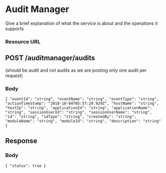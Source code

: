 # Audit Manager
Give a brief explanation of what the service is about and the operations it supports

### Resource URL
## POST /auditmanager/audits 
(should be audit and not audits as we are posting only one audit per request)


### Body
`{
  "eventId": "string",
  "eventName": "string",
  "eventType": "string",
  "actionTimeStamp": "2018-10-04T05:57:20.929Z",
  "hostName": "string",
  "hostIp": "string",
  "applicationId": "string",
  "applicationName": "string",
  "sessionUserId": "string",
  "sessionUserName": "string",
  "id": "string",
  "idType": "string",
  "createdBy": "string",
  "moduleName": "string",
  "moduleId": "string",
  "description": "string"
}`

## Response
### Body
`{
  "status": true
}`
